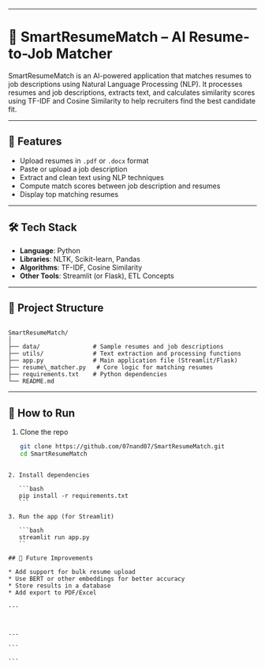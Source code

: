 

---


# 🧠 SmartResumeMatch – AI Resume-to-Job Matcher

SmartResumeMatch is an AI-powered application that matches resumes to job descriptions using Natural Language Processing (NLP). It processes resumes and job descriptions, extracts text, and calculates similarity scores using TF-IDF and Cosine Similarity to help recruiters find the best candidate fit.

---

## 🔧 Features

- Upload resumes in `.pdf` or `.docx` format
- Paste or upload a job description
- Extract and clean text using NLP techniques
- Compute match scores between job description and resumes
- Display top matching resumes

---

## 🛠 Tech Stack

- **Language**: Python  
- **Libraries**: NLTK, Scikit-learn, Pandas  
- **Algorithms**: TF-IDF, Cosine Similarity  
- **Other Tools**: Streamlit (or Flask), ETL Concepts

---

## 📁 Project Structure

```

SmartResumeMatch/
│
├── data/               # Sample resumes and job descriptions
├── utils/              # Text extraction and processing functions
├── app.py              # Main application file (Streamlit/Flask)
├── resume\_matcher.py   # Core logic for matching resumes
├── requirements.txt    # Python dependencies
└── README.md

````

---

## 🚀 How to Run

1. Clone the repo  
   ```bash
   git clone https://github.com/07nand07/SmartResumeMatch.git
   cd SmartResumeMatch
````

2. Install dependencies

   ```bash
   pip install -r requirements.txt
   ```

3. Run the app (for Streamlit)

   ```bash
   streamlit run app.py
   ``

## 📌 Future Improvements

* Add support for bulk resume upload
* Use BERT or other embeddings for better accuracy
* Store results in a database
* Add export to PDF/Excel

---



---

```

```
